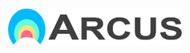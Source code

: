 <!-- ![Arcus Logo](src/images/Arcuslogo.png) -->
<img src="src/images/Arcuslogo.png" width="348px" height="75px">
